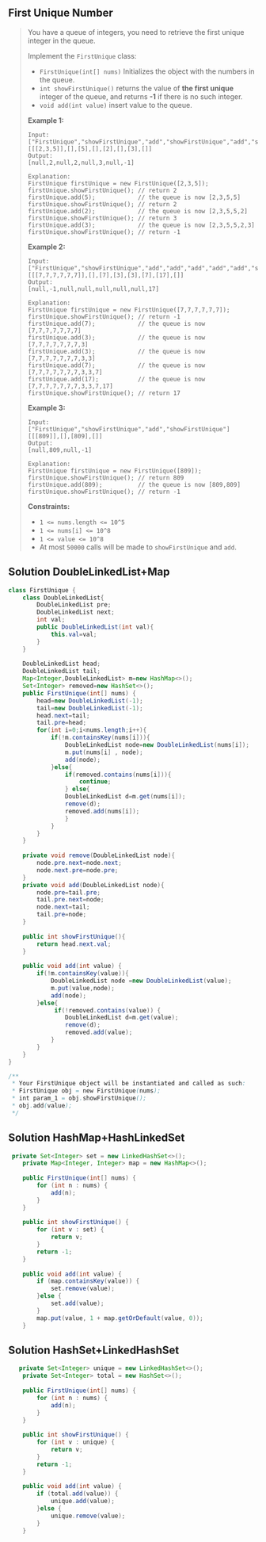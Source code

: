 ## First Unique Number

> You have a queue of integers, you need to retrieve the first unique integer in the queue.
>
> Implement the `FirstUnique` class:
>
> - `FirstUnique(int[] nums)` Initializes the object with the numbers in the queue.
> - `int showFirstUnique()` returns the value of **the first unique** integer of the queue, and returns **-1** if there is no such integer.
> - `void add(int value)` insert value to the queue.
>
>  
>
> **Example 1:**
>
> ```
> Input: 
> ["FirstUnique","showFirstUnique","add","showFirstUnique","add","showFirstUnique","add","showFirstUnique"]
> [[[2,3,5]],[],[5],[],[2],[],[3],[]]
> Output: 
> [null,2,null,2,null,3,null,-1]
> 
> Explanation: 
> FirstUnique firstUnique = new FirstUnique([2,3,5]);
> firstUnique.showFirstUnique(); // return 2
> firstUnique.add(5);            // the queue is now [2,3,5,5]
> firstUnique.showFirstUnique(); // return 2
> firstUnique.add(2);            // the queue is now [2,3,5,5,2]
> firstUnique.showFirstUnique(); // return 3
> firstUnique.add(3);            // the queue is now [2,3,5,5,2,3]
> firstUnique.showFirstUnique(); // return -1
> ```
>
> **Example 2:**
>
> ```
> Input: 
> ["FirstUnique","showFirstUnique","add","add","add","add","add","showFirstUnique"]
> [[[7,7,7,7,7,7]],[],[7],[3],[3],[7],[17],[]]
> Output: 
> [null,-1,null,null,null,null,null,17]
> 
> Explanation: 
> FirstUnique firstUnique = new FirstUnique([7,7,7,7,7,7]);
> firstUnique.showFirstUnique(); // return -1
> firstUnique.add(7);            // the queue is now [7,7,7,7,7,7,7]
> firstUnique.add(3);            // the queue is now [7,7,7,7,7,7,7,3]
> firstUnique.add(3);            // the queue is now [7,7,7,7,7,7,7,3,3]
> firstUnique.add(7);            // the queue is now [7,7,7,7,7,7,7,3,3,7]
> firstUnique.add(17);           // the queue is now [7,7,7,7,7,7,7,3,3,7,17]
> firstUnique.showFirstUnique(); // return 17
> ```
>
> **Example 3:**
>
> ```
> Input: 
> ["FirstUnique","showFirstUnique","add","showFirstUnique"]
> [[[809]],[],[809],[]]
> Output: 
> [null,809,null,-1]
> 
> Explanation: 
> FirstUnique firstUnique = new FirstUnique([809]);
> firstUnique.showFirstUnique(); // return 809
> firstUnique.add(809);          // the queue is now [809,809]
> firstUnique.showFirstUnique(); // return -1
> ```
>
>  
>
> **Constraints:**
>
> - `1 <= nums.length <= 10^5`
> - `1 <= nums[i] <= 10^8`
> - `1 <= value <= 10^8`
> - At most `50000` calls will be made to `showFirstUnique` and `add`.

## Solution DoubleLinkedList+Map

```java
class FirstUnique {
    class DoubleLinkedList{
        DoubleLinkedList pre;
        DoubleLinkedList next;
        int val;
        public DoubleLinkedList(int val){
            this.val=val;
        }
    }
    
    DoubleLinkedList head;
    DoubleLinkedList tail;
    Map<Integer,DoubleLinkedList> m=new HashMap<>(); 
    Set<Integer> removed=new HashSet<>();
    public FirstUnique(int[] nums) {
        head=new DoubleLinkedList(-1);
        tail=new DoubleLinkedList(-1);
        head.next=tail;
        tail.pre=head;
        for(int i=0;i<nums.length;i++){
            if(!m.containsKey(nums[i])){
                DoubleLinkedList node=new DoubleLinkedList(nums[i]);
                m.put(nums[i] , node);
                add(node);
            }else{
                if(removed.contains(nums[i])){
                    continue;
                } else{
                DoubleLinkedList d=m.get(nums[i]);
                remove(d);
                removed.add(nums[i]);
                }
            }
        }
    }
    
    private void remove(DoubleLinkedList node){
        node.pre.next=node.next;
        node.next.pre=node.pre;
    }
    private void add(DoubleLinkedList node){
        node.pre=tail.pre;
        tail.pre.next=node;
        node.next=tail;
        tail.pre=node;
    }
    
    public int showFirstUnique(){
        return head.next.val;
    }
    
    public void add(int value) {
        if(!m.containsKey(value)){
            DoubleLinkedList node =new DoubleLinkedList(value);
            m.put(value,node);
            add(node);
        }else{
             if(!removed.contains(value)) {
                DoubleLinkedList d=m.get(value);
                remove(d);
                removed.add(value);
            }
        }
    }
}

/**
 * Your FirstUnique object will be instantiated and called as such:
 * FirstUnique obj = new FirstUnique(nums);
 * int param_1 = obj.showFirstUnique();
 * obj.add(value);
 */
```

## Solution HashMap+HashLinkedSet

```java
 private Set<Integer> set = new LinkedHashSet<>(); 
    private Map<Integer, Integer> map = new HashMap<>();
    
    public FirstUnique(int[] nums) {
        for (int n : nums) {
            add(n);
        }
    }
    
    public int showFirstUnique() {
        for (int v : set) {
            return v;
        }
        return -1;
    }
    
    public void add(int value) {
        if (map.containsKey(value)) {
            set.remove(value);
        }else {
            set.add(value);
        }
        map.put(value, 1 + map.getOrDefault(value, 0));
    }
```

## Solution HashSet+LinkedHashSet

```java
   private Set<Integer> unique = new LinkedHashSet<>(); 
    private Set<Integer> total = new HashSet<>();
    
    public FirstUnique(int[] nums) {
        for (int n : nums) {
            add(n);
        }
    }
    
    public int showFirstUnique() {
        for (int v : unique) {
            return v;
        }
        return -1;
    }
    
    public void add(int value) {
        if (total.add(value)) {
            unique.add(value);
        }else {
            unique.remove(value);
        }
    }
```

